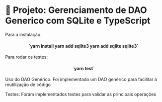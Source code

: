 # 📌 Projeto: Gerenciamento de DAO Generico com SQLite e TypeScript

Para a instalação:
<h4 align="center">
`yarn install
yarn add sqlite3
yarn add sqlite sqlite3`
</h4>

Para rodar os testes:
<h4 align="center">
`yarn test`
</h4>
Uso do DAO Genérico: 
Foi implementado um DAO genérico para facilitar a reutilização de código

Testes: 
Foram implementados testes para validar as principais operações
